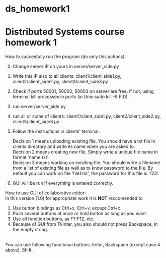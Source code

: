 # ds_homework1
Distributed Systems course homework 1
=====================================
 How to succesfully run the program (do only this actions): 
 
0. Change server IP on yours in server/server_side.py 
0. Write this IP also to all clients: client1/client_side1.py, client2/client_side2.py, client3/client_side3.py <br>
0. Check if ports 50001, 50002, 50003 on server are free. If not, using terminal kill processes in ports (in Unix sudo kill -9 PID). <br>
0. run server/server_side.py <br>
0. run all or some of clients: client1/client_side1.py, client2/client_side2.py, client3/client_side3.py <br>
0. Follow the instructions in clients' terminal.  <br>

   Decision 1 means uploading existing file. You should have a txt file in clients directory and write its name when you are asked to.  <br>
   Decision 2 means creating new file. Simply write a unique file name in format 'name.txt' <br>
   Decision 3 means working on exisiting file. You should write a filename from a list of existing file as well as to know password to the file. By default you can work on file 'file1.txt', the password for this file is '123'. <br>
7. GUI will be run if everything is entered correctly. <br>

  How to use GUI of collaborative editor: <br>
In this version (1.0) for appropriate work it is <b>NOT</b> reccomended to 

1. Use button bindings as Ctrl+x, Ctrl+v, except Ctrl+c.   <br>
1. Push several buttons at once or hold button as long as you want. <br>
1. Use all function buttons, as F1-F12, etc.  <br>
1. Because of GUI from Tkinter, you also should not press Backspace, in the empty string. <br>
 <br>
You can use following functional buttons: Enter, Backspace (except case 4 above), Shift. <br>
